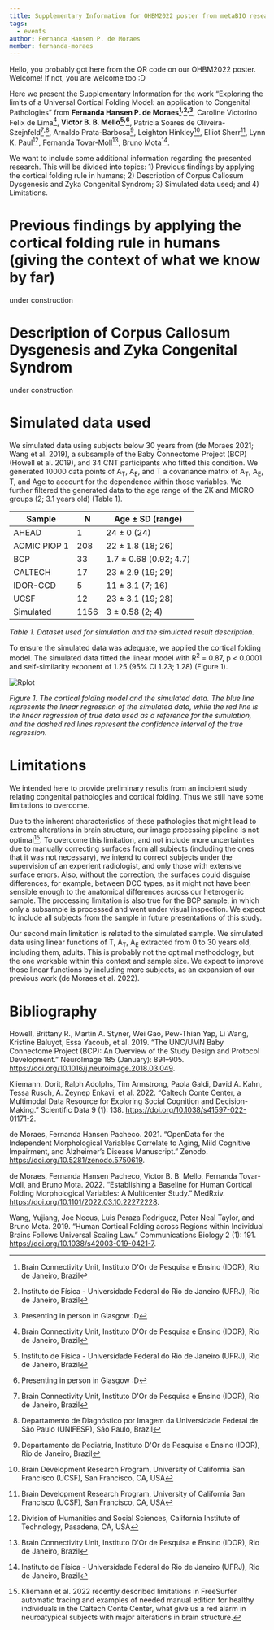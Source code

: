 ```yaml
---
title: Supplementary Information for OHBM2022 poster from metaBIO researchers!
tags:
  - events
author: Fernanda Hansen P. de Moraes
member: fernanda-moraes
---
```


Hello, you probably got here from the QR code on our OHBM2022 poster. Welcome! If not, you are welcome too :D

Here we present the Supplementary Information for the work “Exploring the limits of a Universal Cortical Folding Model: an application to Congenital Pathologies” from **Fernanda Hansen P. de Moraes[^1]<sup>,</sup>[^2]<sup>,</sup>[^*]**, Caroline Victorino Felix de Lima[^1], **Victor B. B. Mello[^2]<sup>,</sup>[^*]**, Patricia Soares de Oliveira-Szejnfeld[^1]<sup>,</sup>[^3], Arnaldo Prata-Barbosa[^4], Leighton Hinkley[^5], Elliot Sherr[^5], Lynn K. Paul[^6], Fernanda Tovar-Moll[^1], Bruno Mota[^2].

We want to include some additional information regarding the presented research. This will be divided into topics: 1) Previous findings by applying the cortical folding rule in humans; 2) Description of Corpus Callosum Dysgenesis and Zyka Congenital Syndrom; 3) Simulated data used; and 4) Limitations.

# Previous findings by applying the cortical folding rule in humans (giving the context of what we know by far)
under construction

# Description of Corpus Callosum Dysgenesis and Zyka Congenital Syndrom
under construction

# Simulated data used
We simulated data using subjects below 30 years from (de Moraes 2021; Wang et al. 2019),  a subsample of the Baby Connectome Project (BCP) (Howell et al. 2019), and 34 CNT participants who fitted this condition. We generated 10000 data points of A<sub>T</sub>, A<sub>E</sub>, and T a covariance matrix of A<sub>T</sub>, A<sub>E</sub>, T, and Age to account for the dependence within those variables. We further filtered the generated data to the age range of the ZK and MICRO groups (2; 3.1 years old) (Table 1).

| Sample       | N    | Age ± SD (range)       |
|--------------|------|------------------------|
| AHEAD        | 1    | 24 ± 0 (24)            |
| AOMIC PIOP 1 | 208  | 22 ± 1.8 (18; 26)      |
| BCP          | 33   | 1.7 ± 0.68 (0.92; 4.7) |
| CALTECH      | 17   | 23 ± 2.9 (19; 29)      |
| IDOR-CCD     | 5    | 11 ± 3.1 (7; 16)       |
| UCSF         | 12   | 23 ± 3.1 (19; 28)      |
| Simulated    | 1156 | 3  ± 0.58 (2; 4)       |

_Table 1. Dataset used for simulation and the simulated result description._

To ensure the simulated data was adequate, we applied the cortical folding model. The simulated data fitted the linear model with R<sup>2</sup> = 0.87, p < 0.0001 and self-similarity exponent of 1.25 (95% CI 1.23; 1.28) (Figure 1).

![Rplot](https://user-images.githubusercontent.com/29574261/171744817-48e06d9f-1251-489a-b46e-3bdba07fadd4.png)

_Figure 1. The cortical folding model and the simulated data. The blue line represents the linear regression of the simulated data, while the red line is the linear regression of true data used as a reference for the simulation, and the dashed red lines represent the confidence interval of the true regression._

# Limitations
We intended here to provide preliminary results from an incipient study relating congenital pathologies and cortical folding. Thus we still have some limitations to overcome.

Due to the inherent characteristics of these pathologies that might lead to extreme alterations in brain structure, our image processing pipeline is not optimal[^7]. To overcome this limitation, and not include more uncertainties due to manually correcting surfaces from all subjects (including the ones that it was not necessary), we intend to correct subjects under the supervision of an experient radiologist, and only those with extensive surface errors. Also, without the correction, the surfaces could disguise differences, for example, between DCC types, as it might not have been sensible enough to the anatomical differences across our heterogenic sample. The processing limitation is also true for the BCP sample, in which only a subsample is processed and went under visual inspection. We expect to include all subjects from the sample in future presentations of this study. 

Our second main limitation is related to the simulated sample. We simulated data using linear functions of T, A<sub>T</sub>, A<sub>E</sub> extracted from 0 to 30 years old, including them, adults. This is probably not the optimal methodology, but the one workable within this context and sample size. We expect to improve those linear functions by including more subjects, as an expansion of our previous work (de Moraes et al. 2022).


# Bibliography
Howell, Brittany R., Martin A. Styner, Wei Gao, Pew-Thian Yap, Li Wang, Kristine Baluyot, Essa Yacoub, et al. 2019. “The UNC/UMN Baby Connectome Project (BCP): An Overview of the Study Design and Protocol Development.” NeuroImage 185 (January): 891–905. https://doi.org/10.1016/j.neuroimage.2018.03.049.

Kliemann, Dorit, Ralph Adolphs, Tim Armstrong, Paola Galdi, David A. Kahn, Tessa Rusch, A. Zeynep Enkavi, et al. 2022. “Caltech Conte Center, a Multimodal Data Resource for Exploring Social Cognition and Decision-Making.” Scientific Data 9 (1): 138. https://doi.org/10.1038/s41597-022-01171-2.

de Moraes, Fernanda Hansen Pacheco. 2021. “OpenData for the Independent Morphological Variables Correlate to Aging, Mild Cognitive Impairment, and Alzheimer’s Disease Manuscript.” Zenodo. https://doi.org/10.5281/zenodo.5750619.

de Moraes, Fernanda Hansen Pacheco, Victor B. B. Mello, Fernanda Tovar-Moll, and Bruno Mota. 2022. “Establishing a Baseline for Human Cortical Folding Morphological Variables: A Multicenter Study.” MedRxiv. https://doi.org/10.1101/2022.03.10.22272228.

Wang, Yujiang, Joe Necus, Luis Peraza Rodriguez, Peter Neal Taylor, and Bruno Mota. 2019. “Human Cortical Folding across Regions within Individual Brains Follows Universal Scaling Law.” Communications Biology 2 (1): 191. https://doi.org/10.1038/s42003-019-0421-7.


[^1]: Brain Connectivity Unit, Instituto D'Or de Pesquisa e Ensino (IDOR), Rio de Janeiro, Brazil
[^2]: Instituto de Física - Universidade Federal do Rio de Janeiro (UFRJ), Rio de Janeiro, Brazil
[^*]: Presenting in person in Glasgow :D
[^3]: Departamento de Diagnóstico por Imagem da Universidade Federal de São Paulo (UNIFESP), São Paulo, Brazil
[^4]: Departamento de Pediatria, Instituto D'Or de Pesquisa e Ensino (IDOR), Rio de Janeiro, Brazil
[^5]: Brain Development Research Program, University of California San Francisco (UCSF), San Francisco, CA, USA
[^6]: Division of Humanities and Social Sciences, California Institute of Technology, Pasadena, CA, USA
[^7]: Kliemann et al. 2022 recently described limitations in FreeSurfer automatic tracing and examples of needed manual edition for healthy individuals in the Caltech Conte Center, what give us a red alarm in neuroatypical subjects with major alterations in brain structure.
